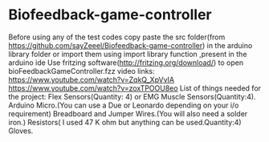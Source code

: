 # Biofeedback-game-controller
Before using any of the test codes copy paste the src folder(from https://github.com/sayZeeel/Biofeedback-game-controller) in the arduino library folder or import them using import library function ,present in the arduino ide
Use fritzing software(http://fritzing.org/download/) to open bioFeedbackGameController.fzz
video links:
https://www.youtube.com/watch?v=ZqkQ_XpVvIA
https://www.youtube.com/watch?v=zoxTPOOU8eo
List of things needed for the project:
Flex Sensors(Quantity: 4) or EMG Muscle Sensors(Quantity:4).
Arduino Micro.(You can use a Due or Leonardo depending on your i/o requirement)
Breadboard and Jumper Wires.(You will also need a solder iron.)
Resistors( I used 47 K ohm but anything can be used.Quantity:4)
Gloves.
